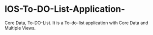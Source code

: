 # IOS-To-DO-List-Application-
Core Data, To-DO-List.
It is a To-do-list application with Core Data and Multiple Views.
